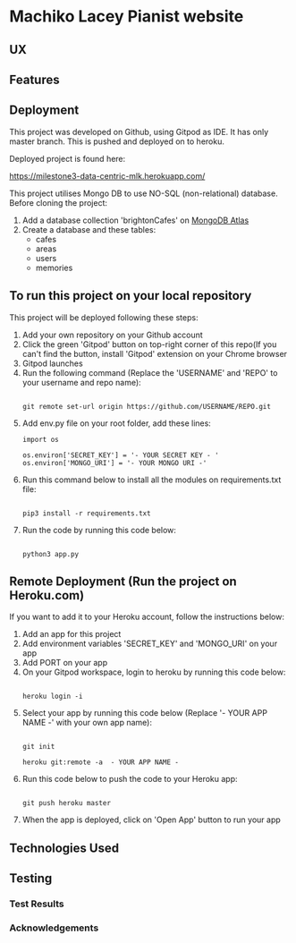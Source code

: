 # Machiko Lacey Pianist website

## UX

## Features

## Deployment

This project was developed on Github, using Gitpod as IDE. It has only master branch.
This is pushed and deployed on to heroku.

Deployed project is found here:

https://milestone3-data-centric-mlk.herokuapp.com/

This project utilises Mongo DB to use NO-SQL (non-relational) database.
Before cloning the project:

<ol>
<li>Add a database collection 'brightonCafes' on <a href="https://www.mongodb.com/cloud/atlas" target="_blank">MongoDB Atlas</a></li>
<li>Create a database and these tables: 
   <ul>
   <li>cafes</li>
   <li>areas</li>
   <li>users</li>
   <li>memories</li>
   </ul>
</li>
</ol>

## To run this project on your local repository
This project will be deployed following these steps:
<ol>
<li>Add your own repository on your Github account</li>
<li>Click the green 'Gitpod' button on top-right corner of this repo(If you can't find the button, install 'Gitpod' extension on your Chrome browser</li>
<li>Gitpod launches</li>
<li>Run the following command (Replace the 'USERNAME' and 'REPO' to your username and repo name):</li>
 
```

git remote set-url origin https://github.com/USERNAME/REPO.git

```


<li>Add env.py file on your root folder, add these lines:
 
```
import os

os.environ['SECRET_KEY'] = '- YOUR SECRET KEY - '
os.environ['MONGO_URI'] = '- YOUR MONGO URI -' 

```
</li>
<li>Run this command below to install all the modules on requirements.txt file:

```

pip3 install -r requirements.txt

```
</li>
<li>Run the code by running this code below:
 
```

python3 app.py

```

</li>
</ol>


## Remote Deployment (Run the project on Heroku.com)
If you want to add it to your Heroku account, follow the instructions below:

<ol>
<li>Add an app for this project</li>
<li>Add environment variables 'SECRET_KEY' and 'MONGO_URI' on your app</li> 
<li>Add PORT on your app</li> 
<li>On your Gitpod workspace, login to heroku by running this code below:
 
 
```

heroku login -i

```

</li> 
<li>Select your app by running this code below (Replace '- YOUR APP NAME -' with your own app name):
 
```

git init

heroku git:remote -a  - YOUR APP NAME -

```

</li>
<li>Run this code below to push the code to your Heroku app:

```

git push heroku master

```

</li>
<li>When the app is deployed, click on 'Open App' button to run your app </li>
</ol>

## Technologies Used

## Testing

### Test Results


### Acknowledgements


